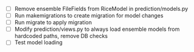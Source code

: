 - [ ] Remove ensemble FileFields from RiceModel in prediction/models.py
- [ ] Run makemigrations to create migration for model changes
- [ ] Run migrate to apply migration
- [ ] Modify prediction/views.py to always load ensemble models from hardcoded paths, remove DB checks
- [ ] Test model loading
